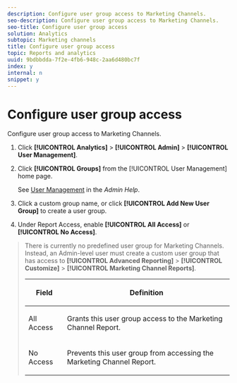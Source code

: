 ```yaml
---
description: Configure user group access to Marketing Channels.
seo-description: Configure user group access to Marketing Channels.
seo-title: Configure user group access
solution: Analytics
subtopic: Marketing channels
title: Configure user group access
topic: Reports and analytics
uuid: 9bdbbdda-7f2e-4fb6-948c-2aa6d480bc7f
index: y
internal: n
snippet: y
---
```


# Configure user group access

Configure user group access to Marketing Channels.

1. Click **[!UICONTROL Analytics]** > **[!UICONTROL Admin]** > **[!UICONTROL User Management]**.
1. Click **[!UICONTROL Groups]** from the [!UICONTROL User Management] home page.

   See [User Management](https://marketing.adobe.com/resources/help/en_US/reference/index.html?f=user_management) in the *Admin Help*. 

1. Click a custom group name, or click **[!UICONTROL Add New User Group]** to create a user group.
1. Under Report Access, enable **[!UICONTROL All Access]** or **[!UICONTROL No Access]**.
>There is currently no predefined user group for Marketing Channels. Instead, an Admin-level user must create a custom user group that has access to **[!UICONTROL Advanced Reporting]** > **[!UICONTROL Customize]** > **[!UICONTROL Marketing Channel Reports]**. 
>
><table id="table_C18A0F1C9E214EB585A29801BA2400F8"> 
 <thead> 
  <tr> 
   <th colname="col1" class="entry"> <p>Field </p> </th> 
   <th colname="col2" class="entry"> <p>Definition </p> </th> 
  </tr> 
 </thead>
 <tbody> 
  <tr> 
   <td colname="col1"> <p>All Access </p> </td> 
   <td colname="col2"> <p>Grants this user group access to the <span class="wintitle"> Marketing Channel Report</span>. </p> </td> 
  </tr> 
  <tr> 
   <td colname="col1"> <p>No Access </p> </td> 
   <td colname="col2"> <p>Prevents this user group from accessing the <span class="wintitle"> Marketing Channel Report</span>. </p> </td> 
  </tr> 
 </tbody> 
</table>
